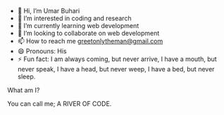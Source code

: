 - 👋 Hi, I’m Umar Buhari 
- 👀 I’m interested in coding and research 
- 🌱 I’m currently learning web development 
- 💞️ I’m looking to collaborate on web development 
- 📫 How to reach me greetonlytheman@gmail.com 
- 😄 Pronouns: His
- ⚡ Fun fact: I am always coming, but never arrive,
I have a mouth, but never speak, 
I have a head, but never weep,
I have a bed, but never sleep. 

What am I? 

You can call me; A RIVER OF CODE. 

<!---
TheMan-Umar/TheMan-Umar is a ✨ special ✨ repository because its `README.md` (this file) appears on your GitHub profile.
You can click the Preview link to take a look at your changes.
--->
